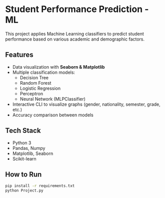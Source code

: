 # Student Performance Prediction - ML

This project applies Machine Learning classifiers to predict student performance based on various academic and demographic factors.

## Features
- Data visualization with **Seaborn & Matplotlib**
- Multiple classification models:
  - Decision Tree
  - Random Forest
  - Logistic Regression
  - Perceptron
  - Neural Network (MLPClassifier)
- Interactive CLI to visualize graphs (gender, nationality, semester, grade, etc.)
- Accuracy comparison between models

## Tech Stack
- Python 3
- Pandas, Numpy
- Matplotlib, Seaborn
- Scikit-learn

##  How to Run
```bash
pip install -r requirements.txt
python Project.py
